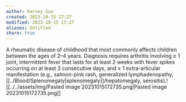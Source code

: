 ```yaml
---
author: Harvey Guo
created: 2023-10-15 17:27
modified: 2023-10-15 17:27
aliases: Untitled
share: true
---
```

A rheumatic disease of childhood that most commonly affects children between the ages of 2–4 years. Diagnosis requires arthritis involving ≥ 1 joint, intermittent fever that lasts for at least 2 weeks with fever spikes occurring on at least 3 consecutive days, and ≥ 1 extra-articular manifestation (e.g., salmon-pink rash, generalized lymphadenopathy, [[../Blood/Splenomegaly|splenomegaly]]/hepatomegaly, serositis).![[../../assets/img/Pasted image 20231015172735.png|Pasted image 20231015172735.png]]

